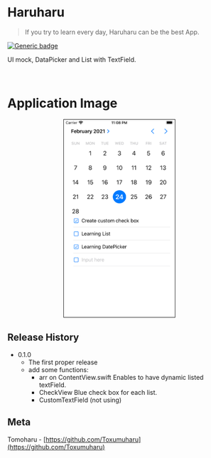 # Haruharu
> If you try to learn every day, Haruharu can be the best App.

[![Generic badge](https://img.shields.io/badge/version-0.1.0-green.svg)](https://shields.io/)

UI mock, DataPicker and List with TextField. 
<br>
<br>
<br>
# Application Image

[](![Haruharu_v_0_1_0.png](ReadmeContents/Haruharu_v_0_1_0.png))
<p align="center"> <img src="ReadmeContents/Haruharu_v_0_1_0.png" alt="Haruharu_v_0_1_0" width="250" border="1"/> </p>


## Release History

* 0.1.0
    * The first proper release
    * add some functions:
        - arr on ContentView.swift
          Enables to have dynamic listed textField.
        - CheckView
          Blue check box for each list.
        - CustomTextField (not using)

## Meta

Tomoharu - [https://github.com/Toxumuharu](https://github.com/Toxumuharu)
